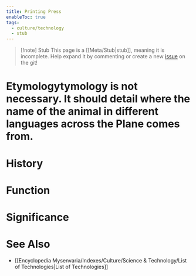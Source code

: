 ```yaml
---
title: Printing Press
enableToc: true
tags:
  - culture/technology
  - stub
---
```


> [!note] Stub
> This page is a [[Meta/Stub|stub]], meaning it is incomplete. Help expand it by commenting or create a new [issue](https://github.com/RagtimeGal/quartz--encyclopedia-mysenvaria/issues/new/choose) on the git!


# Etymology[](Meta/Stubs.md)tymology is not necessary. It should detail where the name of the animal in different languages across the Plane comes from.
# History

# Function

# Significance

# See Also
- [[Encyclopedia Mysenvaria/Indexes/Culture/Science & Technology/List of Technologies|List of Technologies]]